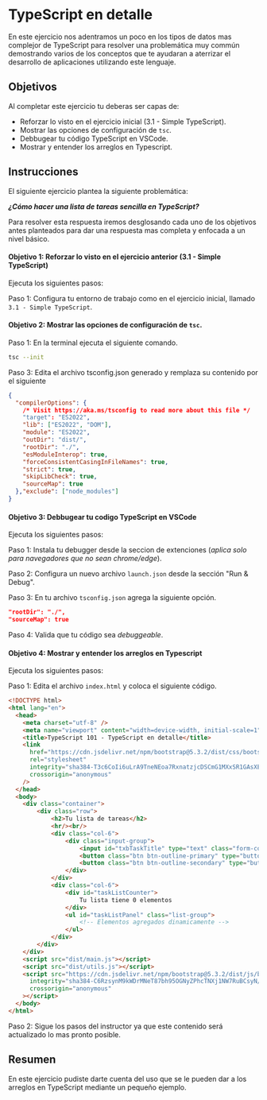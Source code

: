 # TypeScript en detalle

En este ejercicio nos adentramos un poco en los tipos de datos mas complejor de TypeScript para resolver una problemática muy commún demostrando varios de los conceptos que te ayudaran a aterrizar el desarrollo de aplicaciones utilizando este lenguaje.

## Objetivos

Al completar este ejercicio tu deberas ser capas de:

* Reforzar lo visto en el ejercicio inicial (3.1 - Simple TypeScript).
* Mostrar las opciones de configuración de `tsc`.
* Debbugear tu código TypeScript en VSCode.
* Mostrar y entender los arreglos en Typescript.

## Instrucciones

El siguiente ejercicio plantea la siguiente problemática:

***¿Cómo hacer una lista de tareas sencilla en TypeScript?***

Para resolver esta respuesta iremos desglosando cada uno de los objetivos antes planteados para dar una respuesta mas completa y enfocada a un nivel básico.

#### Objetivo 1: Reforzar lo visto en el ejercicio anterior (3.1 - Simple TypeScript)

Ejecuta los siguientes pasos:

Paso 1: Configura tu entorno de trabajo como en el ejercicio inicial, llamado `3.1 - Simple TypeScript`.

#### Objetivo 2: Mostrar las opciones de configuración de `tsc`.

Paso 1: En la terminal ejecuta el siguiente comando.

```bash
tsc --init
```

Paso 3:  Edita el archivo tsconfig.json generado y remplaza su contenido por el siguiente

```json
{
  "compilerOptions": {
    /* Visit https://aka.ms/tsconfig to read more about this file */
    "target": "ES2022",
    "lib": ["ES2022", "DOM"],
    "module": "ES2022",
    "outDir": "dist/",
    "rootDir": "./",
    "esModuleInterop": true,
    "forceConsistentCasingInFileNames": true,
    "strict": true,
    "skipLibCheck": true,
    "sourceMap": true
  },"exclude": ["node_modules"]
}
```

#### Objetivo 3: Debbugear tu codigo TypeScript en VSCode

Ejecuta los siguientes pasos:

Paso 1: Instala tu debugger desde la seccion de extenciones (*aplica solo para navegadores que no sean chrome/edge*).

Paso 2: Configura un nuevo archivo `launch.json` desde la sección "Run & Debug".

Paso 3: En tu archivo `tsconfig.json` agrega la siguiente opción.

```json
"rootDir": "./",
"sourceMap": true
```

Paso 4: Valida que tu  código sea *debuggeable*.

#### Objetivo 4: Mostrar y entender los arreglos en Typescript

Ejecuta los siguientes pasos:

Paso 1: Edita el archivo `index.html` y coloca el siguiente código.

```html
<!DOCTYPE html>
<html lang="en">
  <head>
    <meta charset="utf-8" />
    <meta name="viewport" content="width=device-width, initial-scale=1" />
    <title>TypeScript 101 - TypeScript en detalle</title>
    <link
      href="https://cdn.jsdelivr.net/npm/bootstrap@5.3.2/dist/css/bootstrap.min.css"
      rel="stylesheet"
      integrity="sha384-T3c6CoIi6uLrA9TneNEoa7RxnatzjcDSCmG1MXxSR1GAsXEV/Dwwykc2MPK8M2HN"
      crossorigin="anonymous"
    />
  </head>
  <body>
    <div class="container">
        <div class="row">
            <h2>Tu lista de tareas</h2>
            <hr/><br/>
            <div class="col-6">              
                <div class="input-group">
                    <input id="txbTaskTitle" type="text" class="form-control" placeholder="Tu siguiente tarea">
                    <button class="btn btn-outline-primary" type="button" id="btnAddTask">Agregar</button>
                    <button class="btn btn-outline-secondary" type="button" id="btnShowTask">Mostrar/Ocultar</button>
                </div>
            </div>
            <div class="col-6">
                <div id="taskListCounter">
                    Tu lista tiene 0 elementos
                </div>
                <ul id="taskListPanel" class="list-group">
                    <!-- Elementos agregados dinamicamente -->
                </ul>
            </div>
        </div>    
    </div>
    <script src="dist/main.js"></script>
    <script src="dist/utils.js"></script>
    <script src="https://cdn.jsdelivr.net/npm/bootstrap@5.3.2/dist/js/bootstrap.bundle.min.js"
      integrity="sha384-C6RzsynM9kWDrMNeT87bh95OGNyZPhcTNXj1NW7RuBCsyN/o0jlpcV8Qyq46cDfL"
      crossorigin="anonymous"
    ></script>
  </body>
</html>
```

Paso 2: Sigue los pasos del instructor ya que este contenido será actualizado lo mas pronto posible.

## Resumen

En este ejercicio pudiste darte cuenta del uso que se le pueden dar a los arreglos en TypeScript mediante un pequeño ejemplo.
